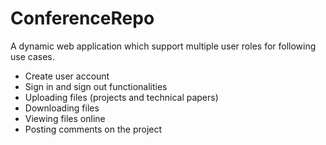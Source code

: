 # ConferenceRepo
A dynamic web application which support multiple user roles for following use cases.
* Create user account
* Sign in and sign out functionalities
* Uploading files (projects and technical papers)
* Downloading files
* Viewing files online
* Posting comments on the project

